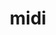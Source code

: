 ---
title: midi
permalink: /docs/StandardLibrary#midi
parent: Standard Library
has_children: false
nav_order: 22
---